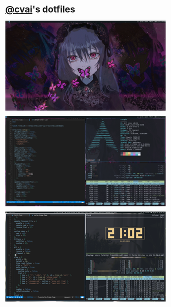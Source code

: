 # [@cvai](https://github.com/excvai)'s dotfiles

![machfiles image](./assets/1.png)

![machfiles image](./assets/2.png)

![machfiles image](./assets/3.png)
